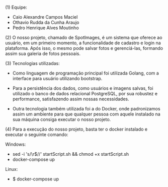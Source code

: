 (1) Equipe:   
* Caio Alexandre Campos Maciel
* Othavio Rudda da Cunha Araujo
* Pedro Henrique Alves Moutinho 

(2) O nosso projeto, chamado de SpotImages, é um sistema que oferece ao usuário, em um primeiro momento, a funcionalidade de cadastro e login na plataforma. Após isso, o mesmo pode salvar fotos e gerenciá-las, formando assim sua galeria de fotos pessoais.

(3) Tecnologias utilizadas:
* Como linguagem de programação principal foi utilizada Golang, com a interface para usuário utilizando bootstrap.

* Para a persistência dos dados, como usuários e imagens salvas, foi utilizado o banco de dados relacional PostgreSQL, por sua robustez e performance, satisfazendo assim nossas necessidades.

* Outra tecnologia também utilizada foi a do Docker, onde padronizamos assim um ambiente para que qualquer pessoa com aquele instalado na sua máquina consiga executar o nosso projeto.

(4) Para a execução do nosso projeto, basta ter o docker instalado e executar o seguinte comando:

Windows:
* sed -i 's/\r$//' startScript.sh  && chmod +x startScript.sh
* docker-compose up

Linux: 
* $ docker-compose up
